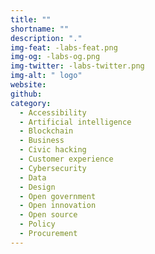 ```yaml
---
title: ""
shortname: ""
description: "."
img-feat: -labs-feat.png
img-og: -labs-og.png
img-twitter: -labs-twitter.png
img-alt: " logo"
website: 
github: 
category:
  - Accessibility
  - Artificial intelligence
  - Blockchain
  - Business
  - Civic hacking
  - Customer experience
  - Cybersecurity
  - Data
  - Design
  - Open government
  - Open innovation
  - Open source
  - Policy
  - Procurement
---
```


